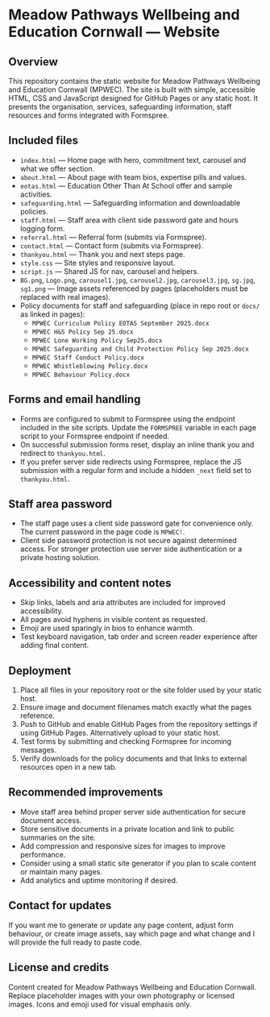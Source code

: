# Meadow Pathways Wellbeing and Education Cornwall — Website

Overview
-------
This repository contains the static website for Meadow Pathways Wellbeing and Education Cornwall (MPWEC). The site is built with simple, accessible HTML, CSS and JavaScript designed for GitHub Pages or any static host. It presents the organisation, services, safeguarding information, staff resources and forms integrated with Formspree.

Included files
-------------
- `index.html` — Home page with hero, commitment text, carousel and what we offer section.
- `about.html` — About page with team bios, expertise pills and values.
- `eotas.html` — Education Other Than At School offer and sample activities.
- `safeguarding.html` — Safeguarding information and downloadable policies.
- `staff.html` — Staff area with client side password gate and hours logging form.
- `referral.html` — Referral form (submits via Formspree).
- `contact.html` — Contact form (submits via Formspree).
- `thankyou.html` — Thank you and next steps page.
- `style.css` — Site styles and responsive layout.
- `script.js` — Shared JS for nav, carousel and helpers.
- `BG.png`, `Logo.png`, `carousel1.jpg`, `carousel2.jpg`, `carousel3.jpg`, `sg.jpg`, `sg1.png` — Image assets referenced by pages (placeholders must be replaced with real images).
- Policy documents for staff and safeguarding (place in repo root or `docs/` as linked in pages):
  - `MPWEC Curriculum Policy EOTAS September 2025.docx`
  - `MPWEC H&S Policy Sep 25.docx`
  - `MPWEC Lone Working Policy Sep25.docx`
  - `MPWEC Safeguarding and Child Protection Policy Sep 2025.docx`
  - `MPWEC Staff Conduct Policy.docx`
  - `MPWEC Whistleblowing Policy.docx`
  - `MPWEC Behaviour Policy.docx`

Forms and email handling
------------------------
- Forms are configured to submit to Formspree using the endpoint included in the site scripts. Update the `FORMSPREE` variable in each page script to your Formspree endpoint if needed.
- On successful submission forms reset, display an inline thank you and redirect to `thankyou.html`.
- If you prefer server side redirects using Formspree, replace the JS submission with a regular form and include a hidden `_next` field set to `thankyou.html`.

Staff area password
-------------------
- The staff page uses a client side password gate for convenience only. The current password in the page code is `MPWEC!`.
- Client side password protection is not secure against determined access. For stronger protection use server side authentication or a private hosting solution.

Accessibility and content notes
-------------------------------
- Skip links, labels and aria attributes are included for improved accessibility.
- All pages avoid hyphens in visible content as requested.
- Emoji are used sparingly in bios to enhance warmth.
- Test keyboard navigation, tab order and screen reader experience after adding final content.

Deployment
----------
1. Place all files in your repository root or the site folder used by your static host.
2. Ensure image and document filenames match exactly what the pages reference.
3. Push to GitHub and enable GitHub Pages from the repository settings if using GitHub Pages. Alternatively upload to your static host.
4. Test forms by submitting and checking Formspree for incoming messages.
5. Verify downloads for the policy documents and that links to external resources open in a new tab.

Recommended improvements
------------------------
- Move staff area behind proper server side authentication for secure document access.
- Store sensitive documents in a private location and link to public summaries on the site.
- Add compression and responsive sizes for images to improve performance.
- Consider using a small static site generator if you plan to scale content or maintain many pages.
- Add analytics and uptime monitoring if desired.

Contact for updates
-------------------
If you want me to generate or update any page content, adjust form behaviour, or create image assets, say which page and what change and I will provide the full ready to paste code.

License and credits
-------------------
Content created for Meadow Pathways Wellbeing and Education Cornwall. Replace placeholder images with your own photography or licensed images. Icons and emoji used for visual emphasis only.

